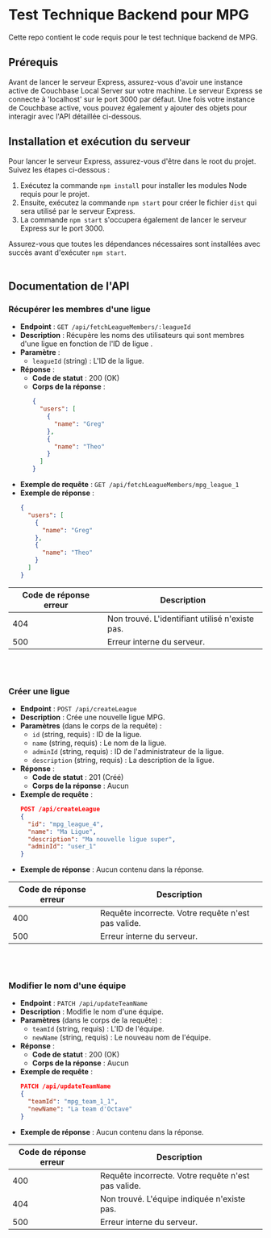 # Test Technique Backend pour MPG

Cette repo contient le code requis pour le test technique backend de MPG.

## Prérequis

Avant de lancer le serveur Express, assurez-vous d'avoir une instance active de Couchbase Local Server sur votre machine. Le serveur Express se connecte à 'localhost' sur le port 3000 par défaut. Une fois votre instance de Couchbase active, vous pouvez également y ajouter des objets pour interagir avec l'API détaillée ci-dessous.

## Installation et exécution du serveur

Pour lancer le serveur Express, assurez-vous d'être dans le root du projet. Suivez les étapes ci-dessous :

1. Exécutez la commande `npm install` pour installer les modules Node requis pour le projet.
2. Ensuite, exécutez la commande `npm start` pour créer le fichier `dist` qui sera utilisé par le serveur Express.
3. La commande `npm start` s'occupera également de lancer le serveur Express sur le port 3000.

Assurez-vous que toutes les dépendances nécessaires sont installées avec succès avant d'exécuter `npm start`.
<br/>
<br/>

## Documentation de l'API

### Récupérer les membres d'une ligue

- **Endpoint** : `GET /api/fetchLeagueMembers/:leagueId`
- **Description** : Récupère les noms des utilisateurs qui sont membres d'une ligue en fonction de l'ID de ligue .
- **Paramètre** :
  - `leagueId` (string) : L'ID de la ligue.
- **Réponse** :
  - **Code de statut** : 200 (OK)
  - **Corps de la réponse** :
    ```json
    {
      "users": [
        {
          "name": "Greg"
        },
        {
          "name": "Theo"
        }
      ]
    }
    ```
- **Exemple de requête** : `GET /api/fetchLeagueMembers/mpg_league_1`
- **Exemple de réponse** :
  ```json
  {
    "users": [
      {
        "name": "Greg"
      },
      {
        "name": "Theo"
      }
    ]
  }
  ```

| Code de réponse erreur | Description                                      |
| --------------- | ------------------------------------------------ |
| 404             | Non trouvé. L'identifiant utilisé n'existe pas.  |
| 500             | Erreur interne du serveur.                        |
<br/>
<br/>

### Créer une ligue

- **Endpoint** : `POST /api/createLeague`
- **Description** : Crée une nouvelle ligue MPG.
- **Paramètres** (dans le corps de la requête) :
  - `id` (string, requis) : ID de la ligue.
  - `name` (string, requis) : Le nom de la ligue.
  - `adminId` (string, requis) : ID de l'administrateur de la ligue.
  - `description` (string, requis) : La description de la ligue.
- **Réponse** :
  - **Code de statut** : 201 (Créé)
  - **Corps de la réponse** : Aucun
- **Exemple de requête** :
  ```json
  POST /api/createLeague
  {
    "id": "mpg_league_4",
    "name": "Ma Ligue",
    "description": "Ma nouvelle ligue super",
    "adminId": "user_1"
  }
  ```
- **Exemple de réponse** : Aucun contenu dans la réponse.

| Code de réponse erreur | Description                                       |
| --------------- | ------------------------------------------------- |
| 400             | Requête incorrecte. Votre requête n'est pas valide. |
| 500             | Erreur interne du serveur.                         |
<br/>
<br/>

### Modifier le nom d'une équipe

- **Endpoint** : `PATCH /api/updateTeamName`
- **Description** : Modifie le nom d'une équipe.
- **Paramètres** (dans le corps de la requête) :
  - `teamId` (string, requis) : L'ID de l'équipe.
  - `newName` (string, requis) : Le nouveau nom de l'équipe.
- **Réponse** :
  - **Code de statut** : 200 (OK)
  - **Corps de la réponse** : Aucun
- **Exemple de requête** :
  ```json
  PATCH /api/updateTeamName
  {
    "teamId": "mpg_team_1_1",
    "newName": "La team d'Octave"
  }
  ```
- **Exemple de réponse** : Aucun contenu dans la réponse.

| Code de réponse erreur | Description                                       |
| --------------- | ------------------------------------------------- |
| 400             | Requête incorrecte. Votre requête n'est pas valide. |
| 404             | Non trouvé. L'équipe indiquée n'existe pas.        |
| 500             | Erreur interne du serveur.                         |
